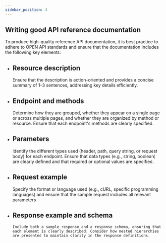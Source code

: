 ```yaml
---
sidebar_position: 4
---
```


## Writing good API reference documentation

To produce high-quality reference API documentation, it is best practice to adhere to OPEN API standards and ensure that the documentation includes the following key elements:

- ## Resource description  
    Ensure that the description is action-oriented and provides a concise summary of 1–3 sentences, addressing key details efficiently.

- ## Endpoint and methods  
    Determine how they are grouped, whether they appear on a single page or across multiple pages, and whether they are organized by method or resource. Ensure that each endpoint's methods are clearly specified.

- ## Parameters  
    Identify the different types used (header, path, query string, or request body) for each endpoint. Ensure that data types (e.g., string, boolean) are clearly defined and that required or optional values are specified.

- ## Request example  
     Specify the format or language used (e.g., cURL, specific programming languages) and ensure that the sample request includes all relevant parameters
  
- ## Response example and schema  
      Include both a sample response and a response schema, ensuring that each element is clearly described. Consider how nested hierarchies are presented to maintain clarity in the response definitions.

